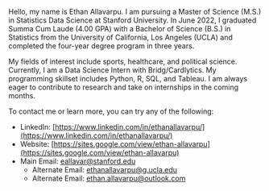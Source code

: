 Hello, my name is Ethan Allavarpu. I am pursuing a Master of Science (M.S.) in Statistics Data Science at Stanford University. In June 2022, I graduated Summa Cum Laude (4.00 GPA) with a Bachelor of Science (B.S.) in Statistics from the University of California, Los Angeles (UCLA) and completed the four-year degree program in three years.

My fields of interest include sports, healthcare, and political science. Currently, I am a Data Science Intern with Bridg/Cardlytics. My programming skillset includes Python, R, SQL, and Tableau. I am always eager to contribute to research and take on internships in the coming months.
 
To contact me or learn more, you can try any of the following:

- LinkedIn: [https://www.linkedin.com/in/ethanallavarpu/](https://www.linkedin.com/in/ethanallavarpu/)
- Website: [https://sites.google.com/view/ethan-allavarpu](https://sites.google.com/view/ethan-allavarpu)
- Main Email: eallavar@stanford.edu
  - Alternate Email: ethanallavarpu@g.ucla.edu
  - Alternate Email: ethan.allavarpu@outlook.com


<!--
**ethan-allavarpu/ethan-allavarpu** is a ✨ _special_ ✨ repository because its `README.md` (this file) appears on your GitHub profile.

Here are some ideas to get you started:

- 🔭 I’m currently working on ...
- 🌱 I’m currently learning ...
- 👯 I’m looking to collaborate on ...
- 🤔 I’m looking for help with ...
- 💬 Ask me about ...
- 📫 How to reach me: ...
- 😄 Pronouns: ...
- ⚡ Fun fact: ...
-->
